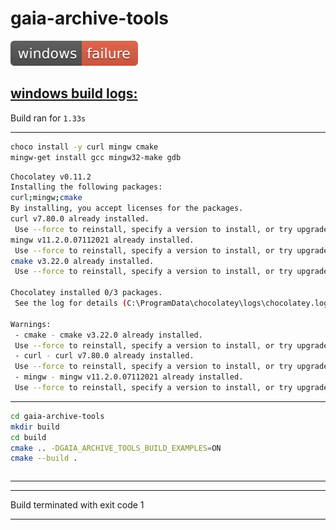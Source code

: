 
# gaia-archive-tools

![windows-badge](windows-exit_code.svg)

## [windows build logs:](https://github.com/mrsinho/shci)

        

Build ran for `1.33s`

---

```bash
choco install -y curl mingw cmake
mingw-get install gcc mingw32-make gdb
```

```bash
Chocolatey v0.11.2
Installing the following packages:
curl;mingw;cmake
By installing, you accept licenses for the packages.
curl v7.80.0 already installed.
 Use --force to reinstall, specify a version to install, or try upgrade.
mingw v11.2.0.07112021 already installed.
 Use --force to reinstall, specify a version to install, or try upgrade.
cmake v3.22.0 already installed.
 Use --force to reinstall, specify a version to install, or try upgrade.

Chocolatey installed 0/3 packages. 
 See the log for details (C:\ProgramData\chocolatey\logs\chocolatey.log).

Warnings:
 - cmake - cmake v3.22.0 already installed.
 Use --force to reinstall, specify a version to install, or try upgrade.
 - curl - curl v7.80.0 already installed.
 Use --force to reinstall, specify a version to install, or try upgrade.
 - mingw - mingw v11.2.0.07112021 already installed.
 Use --force to reinstall, specify a version to install, or try upgrade.

```

---

    
```bash
cd gaia-archive-tools 
mkdir build
cd build
cmake .. -DGAIA_ARCHIVE_TOOLS_BUILD_EXAMPLES=ON 
cmake --build .
```

```bash

```

---

    

---

Build terminated with exit code 1

---

